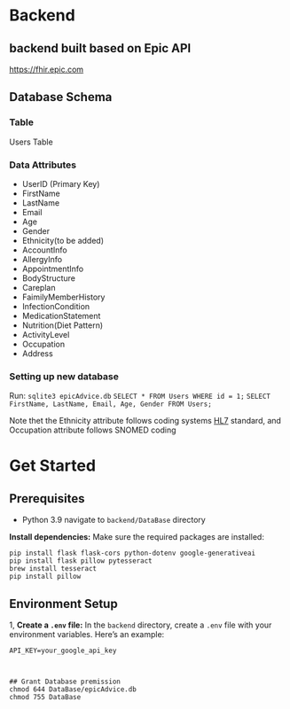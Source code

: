 # Backend

## backend built based on Epic API
https://fhir.epic.com

## Database Schema

### Table
Users Table

### Data Attributes
 - UserID (Primary Key)
 - FirstName
 - LastName
 - Email
 - Age
 - Gender
 - Ethnicity(to be added)
 - AccountInfo
 - AllergyInfo
 - AppointmentInfo
 - BodyStructure     
 - Careplan
 - FaimilyMemberHistory
 - InfectionCondition
 - MedicationStatement
 - Nutrition(Diet Pattern)
 - ActivityLevel 
 - Occupation                  
 - Address              

### Setting up new database
 Run: 
 `sqlite3 epicAdvice.db`
 `SELECT * FROM Users WHERE id = 1;`
 `SELECT FirstName, LastName, Email, Age, Gender FROM Users;`             
                                                          
                       
       

 Note thet the Ethnicity attribute follows coding systems [HL7](https://terminology.hl7.org/CodeSystem-v3-Ethnicity.html) standard, and Occupation attribute follows SNOMED coding


 # Get Started 
 ## Prerequisites
- Python 3.9 
 navigate to `backend/DataBase` directory

 **Install dependencies:**
    Make sure the required packages are installed:

    pip install flask flask-cors python-dotenv google-generativeai
    pip install flask pillow pytesseract
    brew install tesseract
    pip install pillow


## Environment Setup


1, **Create a `.env` file:**
   In the `backend` directory, create a `.env` file with your environment variables. Here’s an example:

   ```plaintext
   API_KEY=your_google_api_key



## Grant Database premission
chmod 644 DataBase/epicAdvice.db
chmod 755 DataBase




